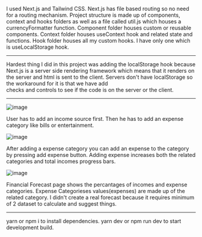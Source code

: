 I used Next.js and Tailwind CSS. Next.js has file based routing so no need for a routing mechanism. Project structure is made up of components, context and hooks folders as well as a file called util.js which houses a currencyFormatter function. Component folder houses custom or reusable components. Context folder houses useContext hook and related state and functions. Hook folder houses all my custom hooks. I have only one which is useLocalStorage hook.

----------------------------------------------------------------------------------------------

Hardest thing I did in this project was adding the localStorage hook because Next.js is a server side rendering framework which means that it renders on the server and html is sent to the client. Servers don't have localStorage so the workaround for it is that we have add  
checks and controls to see if the code is on the server or the client.

----------------------------------------------------------------------------------------------

![image](https://user-images.githubusercontent.com/38688568/163854122-00a621d8-fd07-4700-bb13-af5f7748961d.png)

User has to add an income source first. Then he has to add an expense category like bills or entertainment.

![image](https://user-images.githubusercontent.com/38688568/163855289-4b4127dc-1427-4acf-80af-691be853562b.png)

After adding a expense category you can add an expense to the category by pressing add expense button. Adding expense increases both the related categories and total incomes progress bars.

![image](https://user-images.githubusercontent.com/38688568/163855920-3c56be0b-6600-42ae-a907-54eaae1ca930.png)

Financial Forecast page shows the percantages of incomes and expense categories. Expense Categorieses values(expenses) are made up of the related category. I didn't create a real forecast because it requires minimum of 2 dataset to calculate and suggest things.

----------------------------------------------------------------------------------------------

yarn or npm i to install dependencies. yarn dev or npm run dev to start development build.




